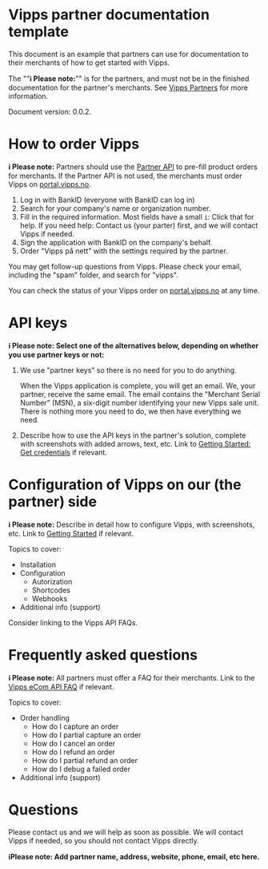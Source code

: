 # Vipps partner documentation template

This document is an example that partners can use for documentation to their
merchants of how to get started with Vipps.

The ""**ℹ️ Please note:**"" is for the partners, and must not be in the finished
documentation for the partner's merchants. See
[Vipps Partners](https://github.com/vippsas/vipps-partner)
for more information.

Document version: 0.0.2.

# How to order Vipps

**ℹ️ Please note:** Partners should use the
[Partner API](https://github.com/vippsas/vipps-partner-api)
to pre-fill product orders for merchants.
If the Partner API is not used, the merchants must order Vipps on
[portal.vipps.no](https://portal.vipps.no).

1. Log in with BankID
   (everyone with BankID can log in)
2. Search for your company's name or organization number.
3. Fill in the required information.
   Most fields have a small `i`: Click that for help.
   If you need help: Contact us (your parter) first,
   and we will contact Vipps if needed.
4. Sign the application with BankID on the company's behalf.
5. Order "Vipps på nett" with the settings required by the partner.

You may get follow-up questions from Vipps. Please check your email,
including the "spam" folder, and search for "vipps".

You can check the status of your Vipps order on
[portal.vipps.no](https://portal.vipps.no)
at any time.

# API keys

**ℹ️ Please note: Select one of the alternatives below, depending on whether you use partner keys or not:**

1. We use "partner keys" so there is no need for you to do anything.

   When the Vipps application is complete, you will get an email.
   We, your partner, receive the same email.
   The email contains the "Merchant Serial Number" (MSN),
   a six-digit number identifying your new Vipps sale unit.
   There is nothing more you need to do, we then have everything we need.

2. Describe how to use the API keys in the partner's solution,
   complete with screenshots with added arrows, text, etc.
   Link to
   [Getting Started: Get credentials](https://github.com/vippsas/vipps-developers/blob/master/vipps-getting-started.md#get-credentials)
   if relevant.

# Configuration of Vipps on our (the partner) side

**ℹ️ Please note:** Describe in detail how to configure Vipps, with screenshots, etc.
Link to
[Getting Started](https://github.com/vippsas/vipps-developers/blob/master/vipps-getting-started.md)
if relevant.

Topics to cover:

* Installation
* Configuration
  - Autorization
  - Shortcodes
  - Webhooks
* Additional info (support)

Consider linking to the Vipps API FAQs.

# Frequently asked questions

**ℹ️ Please note:** All partners must offer a FAQ for their merchants.
Link to the
[Vipps eCom API FAQ](https://github.com/vippsas/vipps-ecom-api/blob/master/vipps-ecom-api-faq.md)
if relevant.

Topics to cover:

* Order handling
  - How do I capture an order
  - How do I partial capture an order
  - How do I cancel an order
  - How do I refund an order
  - How do I partial refund an order
  - How do I debug a failed order
* Additional info (support)

# Questions

Please contact us and we will help as soon as possible.
We will contact Vipps if needed, so you should not contact Vipps directly.

**ℹ️Please note: Add partner name, address, website, phone, email, etc here.**
